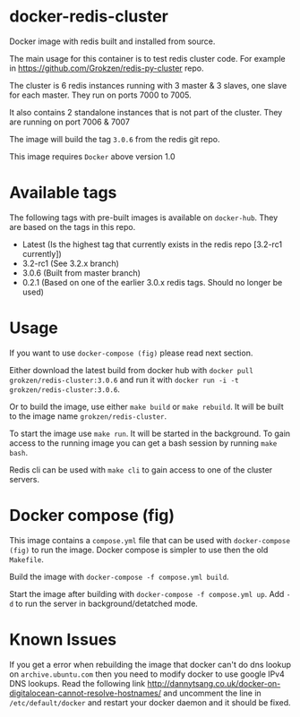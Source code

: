 # docker-redis-cluster

Docker image with redis built and installed from source.

The main usage for this container is to test redis cluster code. For example in https://github.com/Grokzen/redis-py-cluster repo.

The cluster is 6 redis instances running with 3 master & 3 slaves, one slave for each master. They run on ports 7000 to 7005.

It also contains 2 standalone instances that is not part of the cluster. They are running on port 7006 & 7007

The image will build the tag `3.0.6` from the redis git repo.

This image requires `Docker` above version 1.0



# Available tags

The following tags with pre-built images is available on `docker-hub`. They are based on the tags in this repo.

- Latest  (Is the highest tag that currently exists in the redis repo [3.2-rc1 currently])
- 3.2-rc1  (See 3.2.x branch)
- 3.0.6  (Built from master branch)
- 0.2.1  (Based on one of the earlier 3.0.x redis tags. Should no longer be used)



# Usage

If you want to use `docker-compose (fig)` please read next section.

Either download the latest build from docker hub with `docker pull grokzen/redis-cluster:3.0.6` and run it with `docker run -i -t grokzen/redis-cluster:3.0.6`.

Or to build the image, use either `make build` or `make rebuild`. It will be built to the image name `grokzen/redis-cluster`.

To start the image use `make run`. It will be started in the background. To gain access to the running image you can get a bash session by running `make bash`.

Redis cli can be used with `make cli` to gain access to one of the cluster servers.



# Docker compose (fig)

This image contains a `compose.yml` file that can be used with `docker-compose (fig)` to run the image. Docker compose is simpler to use then the old `Makefile`.

Build the image with `docker-compose -f compose.yml build`.

Start the image after building with `docker-compose -f compose.yml up`. Add `-d` to run the server in background/detatched mode.



# Known Issues

If you get a error when rebuilding the image that docker can't do dns lookup on `archive.ubuntu.com` then you need to modify docker to use google IPv4 DNS lookups. Read the following link http://dannytsang.co.uk/docker-on-digitalocean-cannot-resolve-hostnames/ and uncomment the line in `/etc/default/docker` and restart your docker daemon and it should be fixed.

